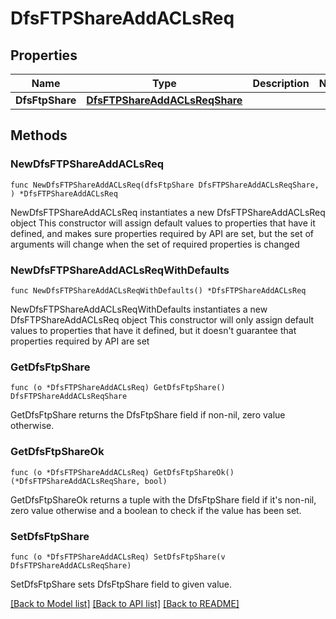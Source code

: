# DfsFTPShareAddACLsReq

## Properties

Name | Type | Description | Notes
------------ | ------------- | ------------- | -------------
**DfsFtpShare** | [**DfsFTPShareAddACLsReqShare**](DfsFTPShareAddACLsReqShare.md) |  | 

## Methods

### NewDfsFTPShareAddACLsReq

`func NewDfsFTPShareAddACLsReq(dfsFtpShare DfsFTPShareAddACLsReqShare, ) *DfsFTPShareAddACLsReq`

NewDfsFTPShareAddACLsReq instantiates a new DfsFTPShareAddACLsReq object
This constructor will assign default values to properties that have it defined,
and makes sure properties required by API are set, but the set of arguments
will change when the set of required properties is changed

### NewDfsFTPShareAddACLsReqWithDefaults

`func NewDfsFTPShareAddACLsReqWithDefaults() *DfsFTPShareAddACLsReq`

NewDfsFTPShareAddACLsReqWithDefaults instantiates a new DfsFTPShareAddACLsReq object
This constructor will only assign default values to properties that have it defined,
but it doesn't guarantee that properties required by API are set

### GetDfsFtpShare

`func (o *DfsFTPShareAddACLsReq) GetDfsFtpShare() DfsFTPShareAddACLsReqShare`

GetDfsFtpShare returns the DfsFtpShare field if non-nil, zero value otherwise.

### GetDfsFtpShareOk

`func (o *DfsFTPShareAddACLsReq) GetDfsFtpShareOk() (*DfsFTPShareAddACLsReqShare, bool)`

GetDfsFtpShareOk returns a tuple with the DfsFtpShare field if it's non-nil, zero value otherwise
and a boolean to check if the value has been set.

### SetDfsFtpShare

`func (o *DfsFTPShareAddACLsReq) SetDfsFtpShare(v DfsFTPShareAddACLsReqShare)`

SetDfsFtpShare sets DfsFtpShare field to given value.



[[Back to Model list]](../README.md#documentation-for-models) [[Back to API list]](../README.md#documentation-for-api-endpoints) [[Back to README]](../README.md)


